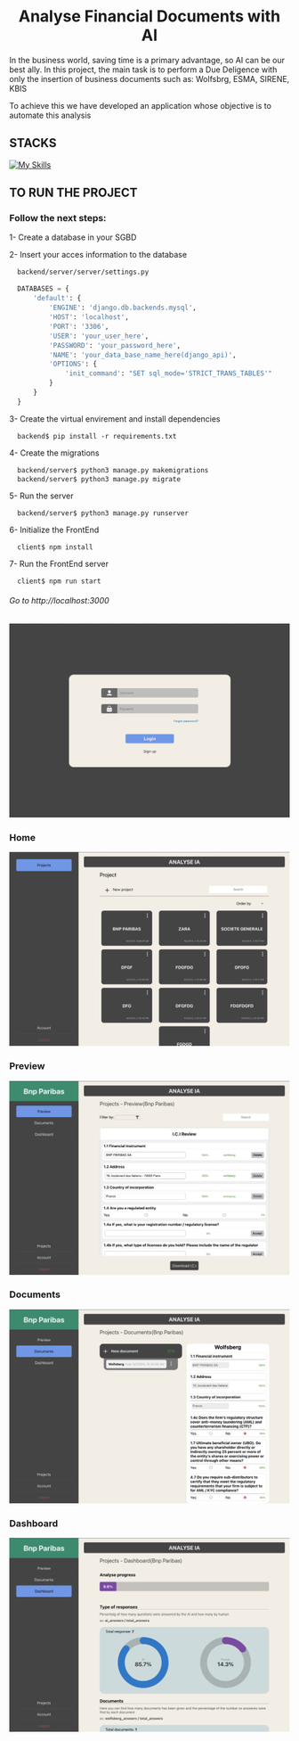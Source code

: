 
<h1 align="center">Analyse Financial Documents with AI</h1>

<p>In the business world, saving time is a primary advantage, so AI can be our best ally.
In this project, the main task is to perform a Due Deligence with only the insertion of business documents such as: Wolfsbrg, ESMA, SIRENE, KBIS</p>
<p>To achieve this we have developed an application whose objective is to automate this analysis</p>

<h2>STACKS</h2>

[![My Skills](https://skills.thijs.gg/icons?i=react,django,aws,mysql)](https://skills.thijs.gg)


<h2>TO RUN THE PROJECT</h2>
<h3>Follow the next steps:</h3>
<p>1- Create a database in your SGBD</p>
<p>2- Insert your acces information to the database</p>

```shell
  backend/server/server/settings.py
```
```py
  DATABASES = {
      'default': {
          'ENGINE': 'django.db.backends.mysql',
          'HOST': 'localhost',
          'PORT': '3306',
          'USER': 'your_user_here',
          'PASSWORD': 'your_password_here',
          'NAME': 'your_data_base_name_here(django_api)',
          'OPTIONS': {
              'init_command': "SET sql_mode='STRICT_TRANS_TABLES'"
          }
      }
  }
```

<p>3- Create the virtual envirement and install dependencies</p>

```shell
  backend$ pip install -r requirements.txt
```

<p>4- Create the migrations</p>

```shell
  backend/server$ python3 manage.py makemigrations
  backend/server$ python3 manage.py migrate
```

<p>5- Run the server</p>

```shell
  backend/server$ python3 manage.py runserver
```

<p>6- Initialize the FrontEnd</p>

```shell
  client$ npm install
```

<p>7- Run the FrontEnd server</p>

```shell
  client$ npm run start
```

<h6><i>Go to http://localhost:3000</i></h6>



<img src="./samples/login.png" />
<h3>Home</h3>
<img src="./samples/home.png" />
<h3>Preview</h3>
<img src="./samples/preview.png" />
<h3>Documents</h3>
<img src="./samples/documents.png" />
<h3>Dashboard</h3>
<img src="./samples/dashboard.png" />


